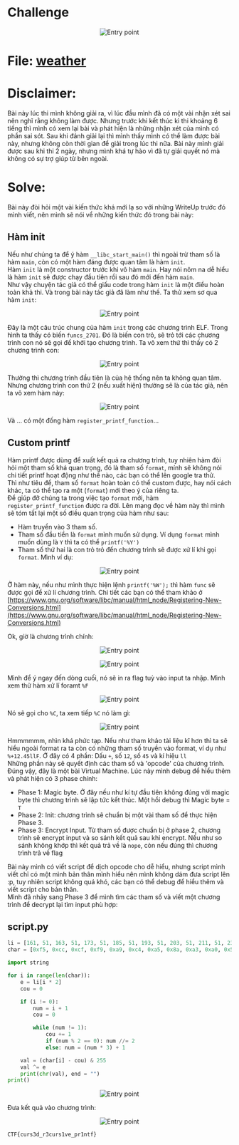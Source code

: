 # Challenge

<p align="center">
  <img src="./Image/weather1.png" alt="Entry point"/>
</p>

# File: [weather](./weather)

# Disclaimer:
Bài này lúc thi mình không giải ra, vì lúc đầu mình đã có một vài nhận xét sai nên nghĩ rằng không làm được. Nhưng trước khi kết thúc kì thi khoảng 6 tiếng thì mình có xem lại bài và phát hiện là những nhận xét của mình có phần sai sót. Sau khi đánh giải lại thì mình thấy mình có thể làm được bài này, nhưng không còn thời gian để giải trong lúc thi nữa. Bài này mình giải được sau khi thi 2 ngày, nhưng mình khá tự hào vì đã tự giải quyết nó mà không có sự trợ giúp từ bên ngoài.

# Solve:
Bài này đòi hỏi một vài kiến thức khá mới lạ so với những WriteUp trước đó mình viết, nên mình sẽ nói về những kiến thức đó trong bài này:

## Hàm init
Nếu như chúng ta để ý hàm `__libc_start_main()` thì ngoài trừ tham số là hàm `main`, còn có một hàm đáng được quan tâm là hàm `init`.  
Hàm `init` là một constructor trước khi vô hàm `main`. Hay nói nôm na dễ hiểu là hàm `init` sẽ được chạy đầu tiên rồi sau đó mới đến hàm `main`.  
Như vậy chuyện tác giả có thể giấu code trong hàm `init` là một điều hoàn toàn khả thi. Và trong bài này tác giả đã làm như thế. Ta thử xem sơ qua hàm `init`:

<p align="center">
  <img src="./Image/weather2.png" alt="Entry point"/>
</p>

Đây là một câu trúc chung của hàm `init` trong các chương trình ELF. Trong hình ta thấy có biến `funcs_2701`. Đó là biến con trỏ, sẽ trỏ tới các chương trình con nó sẽ gọi để khởi tạo chương trình. Ta vô xem thử thì thấy có 2 chương trình con:

<p align="center">
  <img src="./Image/weather3.png" alt="Entry point"/>
</p>

Thường thì chương trình đầu tiên là của hệ thống nên ta không quan tâm. Nhưng chương trình con thứ 2 (nếu xuất hiện) thường sẽ là của tác giả, nên ta vô xem hàm này:

<p align="center">
  <img src="./Image/weather4.png" alt="Entry point"/>
</p>

Và ... có một đống hàm `register_printf_function`...

## Custom printf
Hàm printf được dùng để xuất kết quả ra chương trình, tuy nhiên hàm đòi hỏi một tham số khá quan trọng, đó là tham số `format`, mính sẽ không nói chi tiết printf hoạt động như thế nào, các bạn có thể lên google tra thử.  
Thì như tiêu đề, tham số `format` hoàn toàn có thể custom được, hay nói cách khác, ta có thể tạo ra một (`format`) mới theo ý của riêng ta.  
Để giúp đỡ chúng ta trong việc tạo `format` mới, hàm `register_printf_function` được ra đời. Lên mạng đọc về hàm này thì mình sẽ tóm tắt lại một số điều quan trọng của hàm như sau:
  * Hàm truyền vào 3 tham số.
  * Tham số đầu tiền là `format` mình muốn sử dụng. Ví dụng `format` mình muốn dùng là `Y` thì ta có thể `printf('%Y')`
  * Tham số thứ hai là con trỏ trỏ đến chương trình sẽ được xử lí khi gọi `format`.
Mình ví dụ:

<p align="center">
  <img src="./Image/weather5.png" alt="Entry point"/>
</p>

Ở hàm này, nếu như mình thực hiện lệnh `printf('%W');` thì hàm `func` sẽ được gọi để xử lí chương trình.
Chi tiết các bạn có thể tham khảo ở [https://www.gnu.org/software/libc/manual/html_node/Registering-New-Conversions.html](https://www.gnu.org/software/libc/manual/html_node/Registering-New-Conversions.html)

Ok, giờ là chương trình chính:

<p align="center">
  <img src="./Image/weather6.png" alt="Entry point"/>
</p>

<p align="center">
  <img src="./Image/weather7.png" alt="Entry point"/>
</p>

Mình để ý ngay đến dòng cuối, nó sẽ in ra flag tuỳ vào input ta nhập. Mình xem thử hàm xử lí foramt `%F`

<p align="center">
  <img src="./Image/weather8.png" alt="Entry point"/>
</p>

Nó sẽ gọi cho `%C`, ta xem tiếp `%C` nó làm gì:

<p align="center">
  <img src="./Image/weather9.png" alt="Entry point"/>
</p>

Hmmmmmm, nhìn khá phức tạp. Nếu như tham khảo tài liệu kĩ hơn thì ta sẽ hiểu ngoài format ra ta còn có những tham số truyền vào format, ví dụ như `%+12.45llF`. Ở đây có 4 phần: Dấu `+`, số `12`, số `45` và kí hiệu `ll`  
Những phần này sẽ quyết định các tham số và 'opcode' của chương trình. Đúng vậy, đây là một bài Virtual Machine.
Lúc này mình debug để hiểu thêm và phát hiện có 3 phase chính:  
  * Phase 1: Magic byte. Ở đây nếu như kí tự đầu tiên không đúng với magic byte thì chương trình sẽ lập tức kết thúc. Một hồi debug thì Magic byte = `T`
  * Phase 2: Init: chương trình sẽ chuẩn bị một vài tham số để thực hiện Phase 3.
  * Phase 3: Encrypt Input. Từ tham số được chuẩn bị ở phase 2, chương trình sẽ encrypt input và so sánh kết quả sau khi encrypt. Nếu như so sánh không khớp thì kết quả trả về là `nope`, còn nếu đúng thì chương trình trả về flag

Bài này mình có viết script để dịch opcode cho dễ hiểu, nhưng script mình viết chỉ có một mình bản thân mình hiểu nên mình không dám đưa script lên :p, tuy nhiên script không quá khó, các bạn có thể debug để hiểu thêm và viết script cho bản thân.  
Mình đã nhảy sang Phase 3 để mình tìm các tham số và viết một chương trình để decrypt lại tìm input phù hợp:

## script.py
```python
li = [161, 51, 163, 51, 173, 51, 185, 51, 193, 51, 203, 51, 211, 51, 235, 51, 241, 51, 253, 51, 1, 52, 15, 52, 19, 52, 25, 52, 27, 52, 55, 52, 69, 52, 85, 52, 87, 52, 99, 52, 105, 52, 109, 52, 129, 52, 139, 52, 145, 52, 151, 52, 157, 52, 165, 52, 175, 52, 187, 52, 201, 52, 211, 52, 225, 52, 241, 52, 255, 52, 9, 53, 23, 53, 29, 53]
char = [0xf5, 0xcc, 0xcf, 0xf9, 0xa9, 0xc4, 0xa5, 0x8a, 0xa3, 0xa0, 0x57, 0x6f, 0x88, 0x86, 0x79, 0x79, 0x48, 0x15, 0x53, 0xd, 0x31, 0x28, 0xf6, 0xe6, 0x15, 0x2, 0x68, 0xe8]

import string

for i in range(len(char)):
	e = li[i * 2]
	cou = 0

	if (i != 0):
		num = i + 1
		cou = 0

		while (num != 1):
			cou += 1
			if (num % 2 == 0): num //= 2
			else: num = (num * 3) + 1

	val = (char[i] - cou) & 255
	val ^= e
	print(chr(val), end = "")
print()
```

<p align="center">
  <img src="./Image/weather10.png" alt="Entry point"/>
</p>

Đưa kết quả vào chương trình:

<p align="center">
  <img src="./Image/weather11.png" alt="Entry point"/>
</p>

`CTF{curs3d_r3curs1ve_pr1ntf}`